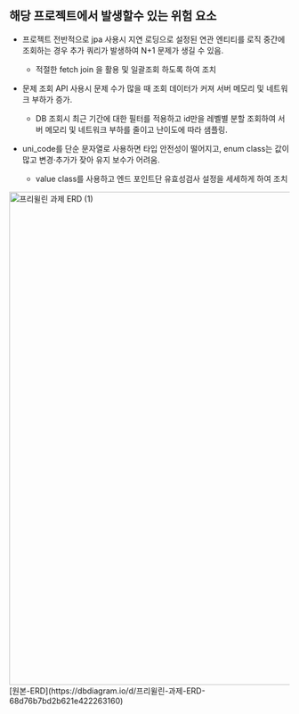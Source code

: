## 해당 프로젝트에서 발생할수 있는 위험 요소
- 프로젝트 전반적으로 jpa 사용시 지연 로딩으로 설정된 연관 엔티티를 로직 중간에 조회하는 경우 추가 쿼리가 발생하여 N+1 문제가 생길 수 있음.
  - 적절한 fetch join 을 활용 및 일괄조회 하도록 하여 조치

- 문제 조회 API 사용시 문제 수가 많을 때 조회 데이터가 커져 서버 메모리 및 네트워크 부하가 증가.
  - DB 조회시 최근 기간에 대한 필터를 적용하고 id만을 레벨별 분할 조회하여 서버 메모리 및 네트워크 부하를 줄이고 난이도에 따라 샘플링.

- uni_code를 단순 문자열로 사용하면 타입 안전성이 떨어지고, enum class는 값이 많고 변경·추가가 잦아 유지 보수가 어려움.
  - value class를 사용하고 엔드 포인트단 유효성검사 설정을 세세하게 하여 조치

<img width="1064" height="884" alt="프리윌린 과제 ERD (1)" src="https://github.com/user-attachments/assets/9705f9d2-73dd-4290-9368-a9081c397bac" />
[원본-ERD](https://dbdiagram.io/d/프리윌린-과제-ERD-68d76b7bd2b621e422263160)
